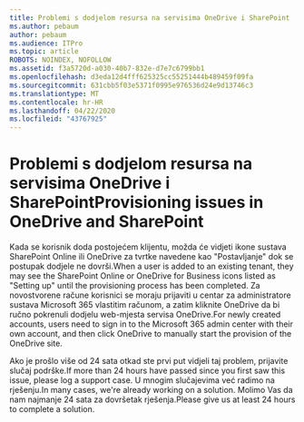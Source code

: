 ```yaml
---
title: Problemi s dodjelom resursa na servisima OneDrive i SharePoint
ms.author: pebaum
author: pebaum
ms.audience: ITPro
ms.topic: article
ROBOTS: NOINDEX, NOFOLLOW
ms.assetid: f3a5720d-a030-40b7-832e-d7e7c6799bb1
ms.openlocfilehash: d3eda12d4fff625325cc55251444b489459f09fa
ms.sourcegitcommit: 631cbb5f03e5371f0995e976536d24e9d13746c3
ms.translationtype: MT
ms.contentlocale: hr-HR
ms.lasthandoff: 04/22/2020
ms.locfileid: "43767925"
---
```

# <a name="provisioning-issues-in-onedrive-and-sharepoint"></a><span data-ttu-id="a0caf-102">Problemi s dodjelom resursa na servisima OneDrive i SharePoint</span><span class="sxs-lookup"><span data-stu-id="a0caf-102">Provisioning issues in OneDrive and SharePoint</span></span>

<span data-ttu-id="a0caf-103">Kada se korisnik doda postojećem klijentu, možda će vidjeti ikone sustava SharePoint Online ili OneDrive za tvrtke navedene kao "Postavljanje" dok se postupak dodjele ne dovrši.</span><span class="sxs-lookup"><span data-stu-id="a0caf-103">When a user is added to an existing tenant, they may see the SharePoint Online or OneDrive for Business icons listed as "Setting up" until the provisioning process has been completed.</span></span> <span data-ttu-id="a0caf-104">Za novostvorene račune korisnici se moraju prijaviti u centar za administratore sustava Microsoft 365 vlastitim računom, a zatim kliknite OneDrive da bi ručno pokrenuli dodjelu web-mjesta servisa OneDrive.</span><span class="sxs-lookup"><span data-stu-id="a0caf-104">For newly created accounts, users need to sign in to the Microsoft 365 admin center with their own account, and then click OneDrive to manually start the provision of the OneDrive site.</span></span>
  
<span data-ttu-id="a0caf-105">Ako je prošlo više od 24 sata otkad ste prvi put vidjeli taj problem, prijavite slučaj podrške.</span><span class="sxs-lookup"><span data-stu-id="a0caf-105">If more than 24 hours have passed since you first saw this issue, please log a support case.</span></span> <span data-ttu-id="a0caf-106">U mnogim slučajevima već radimo na rješenju.</span><span class="sxs-lookup"><span data-stu-id="a0caf-106">In many cases, we're already working on a solution.</span></span> <span data-ttu-id="a0caf-107">Molimo Vas da nam najmanje 24 sata za dovršetak rješenja.</span><span class="sxs-lookup"><span data-stu-id="a0caf-107">Please give us at least 24 hours to complete a solution.</span></span>
  